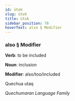 ```yaml
---
id: ütok
slug: ütok
title: ütok
sidebar_position: 78
hoverText: also § Modifier
---
```


### also § Modifier

**Verb**: to be included

**Noun**: inclusion

**Modifier**: also/too/included

Quechua utaq 

*Quechumaran Language Family*